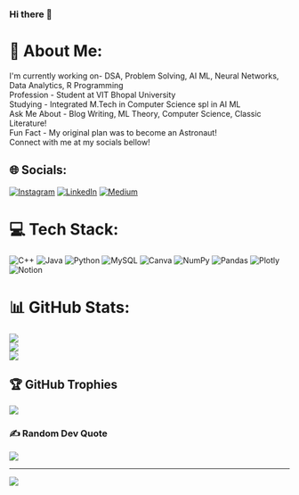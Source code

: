 ### Hi there 👋

# 💫 About Me:
I'm currently working on- DSA, Problem Solving, AI ML, Neural Networks, Data Analytics, R Programming <br>Profession - Student at VIT Bhopal University<br>Studying - Integrated M.Tech in Computer Science spl in AI ML<br>Ask Me About - Blog Writing, ML Theory, Computer Science, Classic Literature!<br>Fun Fact - My original plan was to become an Astronaut! <br> Connect with me at my socials bellow!


## 🌐 Socials:
[![Instagram](https://img.shields.io/badge/Instagram-%23E4405F.svg?logo=Instagram&logoColor=white)](https://instagram.com/soumyaapmehta) [![LinkedIn](https://img.shields.io/badge/LinkedIn-%230077B5.svg?logo=linkedin&logoColor=white)](https://linkedin.com/in/https://www.linkedin.com/in/soumyamehta/) [![Medium](https://img.shields.io/badge/Medium-12100E?logo=medium&logoColor=white)](https://medium.com/@https://medium.com/@soumyaaspeak) 

# 💻 Tech Stack:
![C++](https://img.shields.io/badge/c++-%2300599C.svg?style=for-the-badge&logo=c%2B%2B&logoColor=white) ![Java](https://img.shields.io/badge/java-%23ED8B00.svg?style=for-the-badge&logo=java&logoColor=white) ![Python](https://img.shields.io/badge/python-3670A0?style=for-the-badge&logo=python&logoColor=ffdd54) ![MySQL](https://img.shields.io/badge/mysql-%2300f.svg?style=for-the-badge&logo=mysql&logoColor=white) ![Canva](https://img.shields.io/badge/Canva-%2300C4CC.svg?style=for-the-badge&logo=Canva&logoColor=white) ![NumPy](https://img.shields.io/badge/numpy-%23013243.svg?style=for-the-badge&logo=numpy&logoColor=white) ![Pandas](https://img.shields.io/badge/pandas-%23150458.svg?style=for-the-badge&logo=pandas&logoColor=white) ![Plotly](https://img.shields.io/badge/Plotly-%233F4F75.svg?style=for-the-badge&logo=plotly&logoColor=white) ![Notion](https://img.shields.io/badge/Notion-%23000000.svg?style=for-the-badge&logo=notion&logoColor=white)
# 📊 GitHub Stats:
![](https://github-readme-stats.vercel.app/api?username=soumya-mehta&theme=dark&hide_border=false&include_all_commits=true&count_private=true)<br/>
![](https://github-readme-streak-stats.herokuapp.com/?user=soumya-mehta&theme=dark&hide_border=false)<br/>
![](https://github-readme-stats.vercel.app/api/top-langs/?username=soumya-mehta&theme=dark&hide_border=false&include_all_commits=true&count_private=true&layout=compact)

## 🏆 GitHub Trophies
![](https://github-profile-trophy.vercel.app/?username=soumya-mehta&theme=radical&no-frame=false&no-bg=true&margin-w=4)

### ✍️ Random Dev Quote
![](https://quotes-github-readme.vercel.app/api?type=horizontal&theme=radical)

---
[![](https://visitcount.itsvg.in/api?id=soumyaa99&icon=0&color=9)](https://visitcount.itsvg.in)

